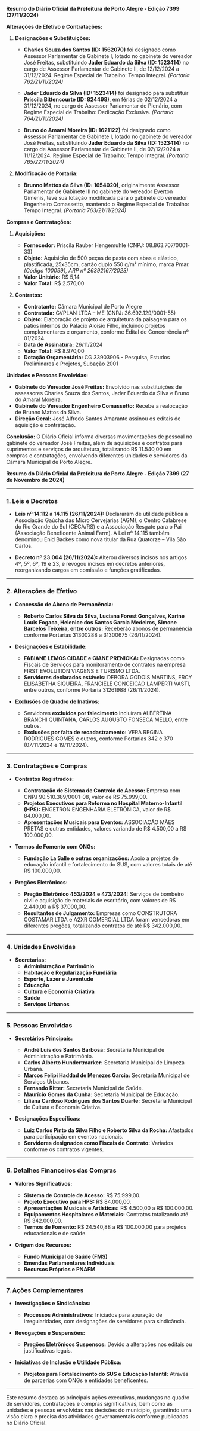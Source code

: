 **Resumo do Diário Oficial da Prefeitura de Porto Alegre - Edição 7399 (27/11/2024)**

**Alterações de Efetivo e Contratações:**

1. **Designações e Substituições:**
   - **Charles Souza dos Santos (ID: 1562070)** foi designado como Assessor Parlamentar de Gabinete I, lotado no gabinete do vereador José Freitas, substituindo **Jader Eduardo da Silva (ID: 1523414)** no cargo de Assessor Parlamentar de Gabinete II, de 12/12/2024 a 31/12/2024. Regime Especial de Trabalho: Tempo Integral. *(Portaria 762/21/11/2024)*

   - **Jader Eduardo da Silva (ID: 1523414)** foi designado para substituir **Priscila Bittencourte (ID: 824498)**, em férias de 02/12/2024 a 31/12/2024, no cargo de Assessor Parlamentar de Plenário, com Regime Especial de Trabalho: Dedicação Exclusiva. *(Portaria 764/21/11/2024)*

   - **Bruno do Amaral Moreira (ID: 1621122)** foi designado como Assessor Parlamentar de Gabinete I, lotado no gabinete do vereador José Freitas, substituindo **Jader Eduardo da Silva (ID: 1523414)** no cargo de Assessor Parlamentar de Gabinete II, de 02/12/2024 a 11/12/2024. Regime Especial de Trabalho: Tempo Integral. *(Portaria 765/22/11/2024)*

2. **Modificação de Portaria:**
   - **Brunno Mattos da Silva (ID: 1654020)**, originalmente Assessor Parlamentar de Gabinete III no gabinete do vereador Everton Gimenis, teve sua lotação modificada para o gabinete do vereador Engenheiro Comassetto, mantendo o Regime Especial de Trabalho: Tempo Integral. *(Portaria 763/21/11/2024)*

**Compras e Contratações:**

1. **Aquisições:**
   - **Fornecedor:** Priscila Rauber Hengemuhle (CNPJ: 08.863.707/0001-33)
   - **Objeto:** Aquisição de 500 peças de pasta com abas e elástico, plastificada, 25x35cm, cartão duplo 550 g/m² mínimo, marca Pmar. *(Código 1000991, ARP nº 26392167/2023)*
   - **Valor Unitário:** R$ 5,14
   - **Valor Total:** R$ 2.570,00

2. **Contratos:**
   - **Contratante:** Câmara Municipal de Porto Alegre
   - **Contratada:** GVPLAN LTDA – ME (CNPJ: 36.692.129/0001-55)
   - **Objeto:** Elaboração de projeto de arquitetura da paisagem para os pátios internos do Palácio Aloisio Filho, incluindo projetos complementares e orçamento, conforme Edital de Concorrência nº 01/2024.
   - **Data de Assinatura:** 26/11/2024
   - **Valor Total:** R$ 8.970,00
   - **Dotação Orçamentária:** CG 33903906 - Pesquisa, Estudos Preliminares e Projetos, Subação 2001

**Unidades e Pessoas Envolvidas:**
- **Gabinete do Vereador José Freitas:** Envolvido nas substituições de assessores Charles Souza dos Santos, Jader Eduardo da Silva e Bruno do Amaral Moreira.
- **Gabinete do Vereador Engenheiro Comassetto:** Recebe a realocação de Brunno Mattos da Silva.
- **Direção Geral:** José Alfredo Santos Amarante assinou os editais de aquisição e contratação.

**Conclusão:**
O Diário Oficial informa diversas movimentações de pessoal no gabinete do vereador José Freitas, além de aquisições e contratos para suprimentos e serviços de arquitetura, totalizando R$ 11.540,00 em compras e contratações, envolvendo diferentes unidades e servidores da Câmara Municipal de Porto Alegre.

**Resumo do Diário Oficial da Prefeitura de Porto Alegre - Edição 7399 (27 de Novembro de 2024)**

---

### **1. Leis e Decretos**
- **Leis nº 14.112 a 14.115 (26/11/2024):** Declararam de utilidade pública a Associação Gaúcha das Micro Cervejarias (AGM), o Centro Calabrese do Rio Grande do Sul (CECA/RS) e a Associação Resgate para o Pai (Associação Beneficente Animal Farm). A Lei nº 14.115 também denominou Enid Backes como nova titular da Rua Quatorze – Vila São Carlos.
  
- **Decreto nº 23.004 (26/11/2024):** Alterou diversos incisos nos artigos 4º, 5º, 6º, 19 e 23, e revogou incisos em decretos anteriores, reorganizando cargos em comissão e funções gratificadas.

---

### **2. Alterações de Efetivo**
- **Concessão de Abono de Permanência:**
  - **Roberto Carlos Silva da Silva, Luciana Forest Gonçalves, Karine Louis Fogaca, Helenice dos Santos Garcia Medeiros, Simone Barcelos Teixeira, entre outros:** Receberão abonos de permanência conforme Portarias 31300288 a 31300675 (26/11/2024).

- **Designações e Estabilidade:**
  - **FABIANE LEMOS CIDADE e GIANE PRENICKA:** Designadas como Fiscais de Serviços para monitoramento de contratos na empresa FIRST EVOLUTION VIAGENS E TURISMO LTDA.
  - **Servidores declarados estáveis:** DEBORA GODOIS MARTINS, ERCY ELISABETHA SIQUEIRA, FRANCIELE CONCEICAO LAMPERTI VASTI, entre outros, conforme Portaria 31261988 (26/11/2024).

- **Exclusões de Quadro de Inativos:**
  - Servidores **excluídos por falecimento** incluíram ALBERTINA BRANCHI QUINTANA, CARLOS AUGUSTO FONSECA MELLO, entre outros.
  - **Exclusões por falta de recadastramento:** VERA REGINA RODRIGUES GOMES e outros, conforme Portarias 342 e 370 (07/11/2024 e 19/11/2024).

---

### **3. Contratações e Compras**
- **Contratos Registrados:**
  - **Contratação de Sistema de Controle de Acesso:** Empresa com CNPJ 90.510.389/0001-08, valor de R$ 75.999,00.
  - **Projetos Executivos para Reforma no Hospital Materno-Infantil (HPS):** ENGETRON ENGENHARIA ELETRÔNICA, valor de R$ 84.000,00.
  - **Apresentações Musicais para Eventos:** ASSOCIAÇÃO MÃES PRETAS e outras entidades, valores variando de R$ 4.500,00 a R$ 100.000,00.

- **Termos de Fomento com ONGs:**
  - **Fundação La Salle e outras organizações:** Apoio a projetos de educação infantil e fortalecimento do SUS, com valores totais de até R$ 100.000,00.

- **Pregões Eletrônicos:**
  - **Pregão Eletrônico 453/2024 e 473/2024:** Serviços de bombeiro civil e aquisição de materiais de escritório, com valores de R$ 2.440,00 a R$ 37.000,00.
  - **Resultantes de Julgamento:** Empresas como CONSTRUTORA COSTAMAR LTDA e A2XR COMERCIAL LTDA foram vencedoras em diferentes pregões, totalizando contratos de até R$ 342.000,00.

---

### **4. Unidades Envolvidas**
- **Secretarias:**
  - **Administração e Patrimônio**
  - **Habitação e Regularização Fundiária**
  - **Esporte, Lazer e Juventude**
  - **Educação**
  - **Cultura e Economia Criativa**
  - **Saúde**
  - **Serviços Urbanos**

---

### **5. Pessoas Envolvidas**
- **Secretários Principais:**
  - **André Luis dos Santos Barbosa:** Secretaria Municipal de Administração e Patrimônio.
  - **Carlos Alberto Hundertmarker:** Secretaria Municipal de Limpeza Urbana.
  - **Marcos Felipi Haddad de Menezes Garcia:** Secretaria Municipal de Serviços Urbanos.
  - **Fernando Ritter:** Secretaria Municipal de Saúde.
  - **Maurício Gomes da Cunha:** Secretaria Municipal de Educação.
  - **Líliana Cardoso Rodrigues dos Santos Duarte:** Secretaria Municipal de Cultura e Economia Criativa.

- **Designações Específicas:**
  - **Luiz Carlos Pinto da Silva Filho e Roberto Silva da Rocha:** Afastados para participação em eventos nacionais.
  - **Servidores designados como Fiscais de Contrato:** Variados conforme os contratos vigentes.

---

### **6. Detalhes Financeiros das Compras**
- **Valores Significativos:**
  - **Sistema de Controle de Acesso:** R$ 75.999,00.
  - **Projeto Executivo para HPS:** R$ 84.000,00.
  - **Apresentações Musicais e Artísticas:** R$ 4.500,00 a R$ 100.000,00.
  - **Equipamentos Hospitalares e Materiais:** Contratos totalizando até R$ 342.000,00.
  - **Termos de Fomento:** R$ 24.540,88 a R$ 100.000,00 para projetos educacionais e de saúde.

- **Origem dos Recursos:**
  - **Fundo Municipal de Saúde (FMS)**
  - **Emendas Parlamentares Individuais**
  - **Recursos Próprios e PNAFM**

---

### **7. Ações Complementares**
- **Investigações e Sindicâncias:**
  - **Processos Administrativos:** Iniciados para apuração de irregularidades, com designações de servidores para sindicância.
  
- **Revogações e Suspensões:**
  - **Pregões Eletrônicos Suspensos:** Devido a alterações nos editais ou justificativas legais.

- **Iniciativas de Inclusão e Utilidade Pública:**
  - **Projetos para Fortalecimento do SUS e Educação Infantil:** Através de parcerias com ONGs e entidades beneficentes.

---

Este resumo destaca as principais ações executivas, mudanças no quadro de servidores, contratações e compras significativas, bem como as unidades e pessoas envolvidas nas decisões do município, garantindo uma visão clara e precisa das atividades governamentais conforme publicadas no Diário Oficial.